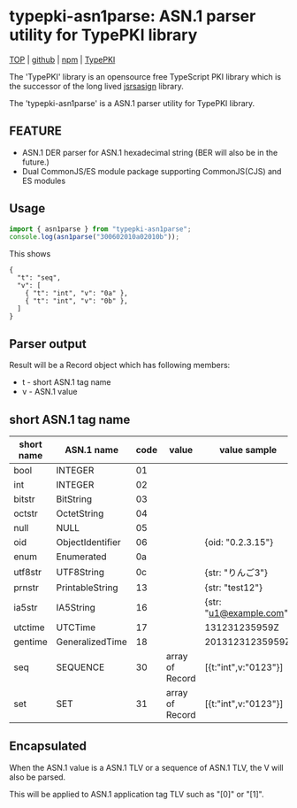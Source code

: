 typepki-asn1parse: ASN.1 parser utility for TypePKI library
===========================================================

[TOP](https://kjur.github.io/typepki-asn1parse/) | [github](https://github.com/kjur/typepki-asn1parse) | [npm](https://www.npmjs.com/package/typepki-asn1parse) | [TypePKI](https://kjur.github.com/typepki/) 

The 'TypePKI' library is an opensource free TypeScript PKI library which is the successor of the long lived [jsrsasign](https://kjur.github.io/jsrsasign) library.

The 'typepki-asn1parse' is a ASN.1 parser utility for TypePKI library. 

## FEATURE
- ASN.1 DER parser for ASN.1 hexadecimal string (BER will also be in the future.)
- Dual CommonJS/ES module package supporting CommonJS(CJS) and ES modules

## Usage
``` JavaScript
import { asn1parse } from "typepki-asn1parse";
console.log(asn1parse("300602010a02010b"));
```
This shows
```
{
  "t": "seq",
  "v": [
    { "t": "int", "v": "0a" },
    { "t": "int", "v": "0b" },
  ]
}
```

## Parser output
Result will be a Record object which has following members:

- t - short ASN.1 tag name
- v - ASN.1 value

## short ASN.1 tag name

|short name|ASN.1 name|code|value|value sample|
|----------|----------|----|-----|------------|
|bool|INTEGER|01|||
|int|INTEGER|02|||
|bitstr|BitString|03|||
|octstr|OctetString|04|||
|null|NULL|05|||
|oid|ObjectIdentifier|06||{oid: "0.2.3.15"}|
|enum|Enumerated|0a|||
|utf8str|UTF8String|0c||{str: "りんご3"}|
|prnstr|PrintableString|13||{str: "test12"}|
|ia5str|IA5String|16||{str: "u1@example.com"}|
|utctime|UTCTime|17||131231235959Z|
|gentime|GeneralizedTime|18||20131231235959Z|
|seq|SEQUENCE|30|array of Record|[{t:"int",v:"0123"}]|
|set|SET|31|array of Record|[{t:"int",v:"0123"}]|

## Encapsulated
When the ASN.1 value is a ASN.1 TLV or a sequence of ASN.1 TLV, the V will also be parsed.

This will be applied to ASN.1 application tag TLV such as "[0]" or "[1]".




